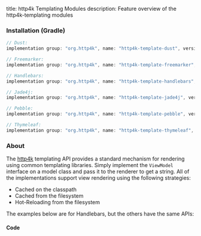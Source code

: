 title: http4k Templating Modules
description: Feature overview of the http4k-templating modules

### Installation (Gradle)

```groovy
// Dust: 
implementation group: "org.http4k", name: "http4k-template-dust", version: "3.284.0"

// Freemarker: 
implementation group: "org.http4k", name: "http4k-template-freemarker", version: "3.284.0"

// Handlebars: 
implementation group: "org.http4k", name: "http4k-template-handlebars", version: "3.284.0"

// Jade4j: 
implementation group: "org.http4k", name: "http4k-template-jade4j", version: "3.284.0"

// Pebble: 
implementation group: "org.http4k", name: "http4k-template-pebble", version: "3.284.0"

// Thymeleaf: 
implementation group: "org.http4k", name: "http4k-template-thymeleaf", version: "3.284.0"
```

### About
The [http4k] templating API provides a standard mechanism for rendering using common templating libraries. Simply implement the `ViewModel` interface on a model class and pass it to the renderer to get a string. All of the implementations support view rendering using the following strategies:

* Cached on the classpath
* Cached from the filesystem
* Hot-Reloading from the filesystem

The examples below are for Handlebars, but the others have the same APIs:

#### Code  [<img class="octocat"/>](https://github.com/http4k/http4k/blob/master/src/docs/guide/modules/templating/example.kt)

<script src="https://gist-it.appspot.com/https://github.com/http4k/http4k/blob/master/src/docs/guide/modules/templating/example.kt"></script>

[http4k]: https://http4k.org
